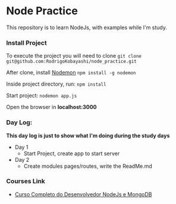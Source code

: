 # Node Practice
This repository is to learn NodeJs, with examples while I'm study.

### Install Project
To execute the project you will need to clone
`git clone git@github.com:RodrigoKobayashi/node_practice.git`

After clone, install [Nodemon](https://nodemon.io/)
`npm install -g nodemon`

Inside project directory, run:
`npm install`

Start project:
`nodemon app.js`

Open the browser in **localhost:3000**

### Day Log:
**This day log is just to show what I'm doing during the study days**
* Day 1
    * Start Project, create app to start server
* Day 2 
    * Create modules pages/routes, write the ReadMe.md

### Courses Link
* [Curso Completo do Desenvolvedor NodeJs e MongoDB](https://www.udemy.com/course/curso-completo-do-desenvolvedor-nodejs/learn/lecture/5652568#content)